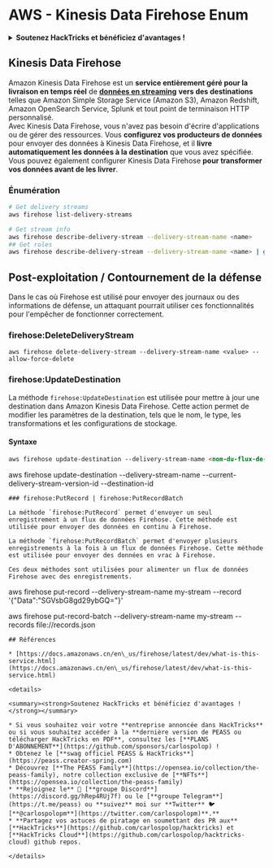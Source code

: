 # AWS - Kinesis Data Firehose Enum

<details>

<summary><strong>Soutenez HackTricks et bénéficiez d'avantages !</strong></summary>

* Si vous souhaitez voir votre **entreprise annoncée dans HackTricks** ou si vous souhaitez accéder à la **dernière version de PEASS ou télécharger HackTricks en PDF**, consultez les [**PLANS D'ABONNEMENT**](https://github.com/sponsors/carlospolop) !
* Obtenez le [**swag officiel PEASS & HackTricks**](https://peass.creator-spring.com)
* Découvrez [**The PEASS Family**](https://opensea.io/collection/the-peass-family), notre collection exclusive de [**NFTs**](https://opensea.io/collection/the-peass-family)
* **Rejoignez le** 💬 [**groupe Discord**](https://discord.gg/hRep4RUj7f) ou le [**groupe Telegram**](https://t.me/peass) ou **suivez** moi sur **Twitter** 🐦 [**@carlospolopm**](https://twitter.com/carlospolopm)**.**
* **Partagez vos astuces de piratage en soumettant des PR aux** [**HackTricks**](https://github.com/carlospolop/hacktricks) et [**HackTricks Cloud**](https://github.com/carlospolop/hacktricks-cloud) github repos.

</details>

## Kinesis Data Firehose

Amazon Kinesis Data Firehose est un **service entièrement géré pour la livraison en temps réel** de [**données en streaming**](http://www.amazonaws.cn/streaming-data/) **vers des destinations** telles que Amazon Simple Storage Service (Amazon S3), Amazon Redshift, Amazon OpenSearch Service, Splunk et tout point de terminaison HTTP personnalisé.\
Avec Kinesis Data Firehose, vous n'avez pas besoin d'écrire d'applications ou de gérer des ressources. Vous **configurez vos producteurs de données** pour envoyer des données à Kinesis Data Firehose, et il **livre automatiquement les données à la destination** que vous avez spécifiée. Vous pouvez également configurer Kinesis Data Firehose **pour transformer vos données avant de les livrer**.

### Énumération
```bash
# Get delivery streams
aws firehose list-delivery-streams

# Get stream info
aws firehose describe-delivery-stream --delivery-stream-name <name>
## Get roles
aws firehose describe-delivery-stream --delivery-stream-name <name> | grep -i RoleARN
```
## Post-exploitation / Contournement de la défense

Dans le cas où Firehose est utilisé pour envoyer des journaux ou des informations de défense, un attaquant pourrait utiliser ces fonctionnalités pour l'empêcher de fonctionner correctement.

### firehose:DeleteDeliveryStream
```
aws firehose delete-delivery-stream --delivery-stream-name <value> --allow-force-delete
```
### firehose:UpdateDestination

La méthode `firehose:UpdateDestination` est utilisée pour mettre à jour une destination dans Amazon Kinesis Data Firehose. Cette action permet de modifier les paramètres de la destination, tels que le nom, le type, les transformations et les configurations de stockage.

#### Syntaxe

```html
aws firehose update-destination --delivery-stream-name <nom-du-flux-de-diffusion> --current-delivery-stream-version-id <ID-de-version-actuelle-du-flux-de-diffusion> --destination-id <ID-de-la-destination> --s3-destination-configuration <configuration-de-la-destination-S3> --extended-s3-destination-configuration <configuration-étendue-de-la-destination-S3> --redshift-destination-configuration <configuration-de-la-destination-Redshift> --elasticsearch-destination-configuration <configuration-de-la-destination-Elasticsearch> --splunk-destination-configuration <configuration-de-la-destination-Splunk> --http-destination-configuration <configuration-de-la-destination-HTTP> --open-xray-destination-configuration <configuration-de-la-destination-OpenXray> --processing-configuration <configuration-de-traitement> --cloudwatch-logging-options <options-d-enregistrement-CloudWatch> --vpc-configuration <configuration-VPC> --http-endpoint-configuration <configuration-du-point-de-terminaison-HTTP> --request-credentials-provider-arn <ARN-du-fournisseur-d-identifiants-de-demande> --role-arn <ARN-du-rôle> --buffering-hints <indications-de-mise-en-tampon> --buffering-hints <indications-de-mise-en-tampon> --buffering-hints <indications-de-mise-en-tampon> --buffering-hints <indications-de-mise-en-tampon> --buffering-hints <indications-de-mise-en-tampon> --buffering-hints <indications-de-mise-en-tampon> --buffering-hints <indications-de-mise-en-tampon> --buffering-hints <indications-de-mise-en-tampon> --buffering-hints <indications-de-mise-en-tampon> --buffering-hints <indications-de-mise-en-tampon> --buffering-hints <indications-de-mise-en-tampon> --buffering-hints <indications-de-mise-en-tampon> --buffering-hints <indications-de-mise-en-tampon> --buffering-hints <indications-de-mise-en-tampon> --buffering-hints <indications-de-mise-en-tampon> --buffering-hints <indications-de-mise-en-tampon> --buffering-hints <indications-de-mise-en-tampon> --buffering-hints <indications-de-mise-en-tampon> --buffering-hints <indications-de-mise-en-tampon> --buffering-hints <indications-de-mise-en-tampon> --buffering-hints <indications-de-mise-en-tampon> --buffering-hints <indications-de-mise-en-tampon> --buffering-hints <indications-de-mise-en-tampon> --buffering-hints <indications-de-mise-en-tampon> --buffering-hints <indications-de-mise-en-tampon> --buffering-hints <indications-de-mise-en-tampon> --buffering-hints <indications-de-mise-en-tampon> --buffering-hints <indications-de-mise-en-tampon> --buffering-hints <indications-de-mise-en-tampon> --buffering-hints <indications-de-mise-en-tampon> --buffering-hints <indications-de-mise-en-tampon> --buffering-hints <indications-de-mise-en-tampon> --buffering-hints <indications-de-mise-en-tampon> --buffering-hints <indications-de-mise-en-tampon> --buffering-hints <indications-de-mise-en-tampon> --buffering-hints <indications-de-mise-en-tampon> --buffering-hints <indications-de-mise-en-tampon> --buffering-hints <indications-de-mise-en-tampon> --buffering-hints <indications-de-mise-en-tampon> --buffering-hints <indications-de-mise-en-tampon> --buffering-hints <indications-de-mise-en-tampon> --buffering-hints <indications-de-mise-en-tampon> --buffering-hints <indications-de-mise-en-tampon> --buffering-hints <indications-de-mise-en-tampon> --buffering-hints <indications-de-mise-en-tampon> --buffering-hints <indications-de-mise-en-tampon> --buffering-hints <indications-de-mise-en-tampon> --buffering-hints <indications-de-mise-en-tampon> --buffering-hints <indications-de-mise-en-tampon> --buffering-hints <indications-de-mise-en-tampon> --buffering-hints <indications-de-mise-en-tampon> --buffering-hints <indications-de-mise-en-tampon> --buffering-hints <indications-de-mise-en-tampon> --buffering-hints <indications-de-mise-en-tampon> --buffering-hints <indications-de-mise-en-tampon> --buffering-hints <indications-de-mise-en-tampon> --buffering-hints <indications-de-mise-en-tampon> --buffering-hints <indications-de-mise-en-tampon> --buffering-hints <indications-de-mise-en-tampon> --buffering-hints <indications-de-mise-en-tampon> --buffering-hints <indications-de-mise-en-tampon> --buffering-hints <indications-de-mise-en-tampon> --buffering-hints <indications-de-mise-en-tampon> --buffering-hints <indications-de-mise-en-tampon> --buffering-hints <indications-de-mise-en-tampon> --buffering-hints <indications-de-mise-en-tampon> --buffering-hints <indications-de-mise-en-tampon> --buffering-hints <indications-de-mise-en-tampon> --buffering-hints <indications-de-mise-en-tampon> --buffering-hints <indications-de-mise-en-tampon> --buffering-hints <indications-de-mise-en-tampon> --buffering-hints <indications-de-mise-en-tampon> --buffering-hints <indications-de-mise-en-tampon> --buffering-hints <indications-de-mise-en-tampon> --buffering-hints <indications-de-mise-en-tampon> --buffering-hints <indications-de-mise-en-tampon> --buffering-hints <indications-de-mise-en-tampon> --buffering-hints <indications-de-mise-en-tampon> --buffering-hints <indications-de-mise-en-tampon> --buffering-hints <indications-de-mise-en-tampon> --buffering-hints <indications-de-mise-en-tampon> --buffering-hints <indications-de-mise-en-tampon> --buffering-hints <indications-de-mise-en-tampon> --buffering-hints <indications-de-mise-en-tampon> --buffering-hints <indications-de-mise-en-tampon> --buffering-hints <indications-de-mise-en-tampon> --buffering-hints <indications-de-mise-en-tampon> --buffering-hints <indications-de-mise-en-tampon> --buffering-hints <indications-de-mise-en-tampon> --buffering-hints <indications-de-mise-en-tampon> --buffering-hints <indications-de-mise-en-tampon> --buffering-hints <indications-de-mise-en-tampon> --buffering-hints <indications-de-mise-en-tampon> --buffering-hints <indications-de-mise-en-tampon> --buffering-hints <indications-de-mise-en-tampon> --buffering-hints <indications-de-mise-en-tampon> --buffering-hints <indications-de-mise-en-tampon> --buffering-hints <indications-de-mise-en-tampon> --buffering-hints <indications-de-mise-en-tampon> --buffering-hints <indications-de-mise-en-tampon> --buffering-hints <indications-de-mise-en-tampon> --buffering-hints <indications-de-mise-en-tampon> --buffering-hints <indications-de-mise-en-tampon> --buffering-hints <indications-de-mise-en-tampon> --buffering-hints <indications-de-mise-en-tampon> --buffering-hints <indications-de-mise-en-tampon> --buffering-hints <indications-de-mise-en-tampon> --buffering-hints <indications-de-mise-en-tampon> --buffering-hints <indications-de-mise-en-tampon> --buffering-hints <indications-de-mise-en-tampon> --buffering-hints <indications-de-mise-en-tampon> --buffering-hints <indications-de-mise-en-tampon> --buffering-hints <indications-de-mise-en-tampon> --buffering-hints <indications-de-mise-en-tampon> --buffering-hints <indications-de-mise-en-tampon> --buffering-hints <indications-de-mise-en-tampon> --buffering-hints <indications-de-mise-en-tampon> --buffering-hints <indications-de-mise-en-tampon> --buffering-hints <indications-de-mise-en-tampon> --buffering-hints <indications-de-mise-en-tampon> --buffering-hints <indications-de-mise-en-tampon> --buffering-hints <indications-de-mise-en-tampon> --buffering-hints <indications-de-mise-en-tampon> --buffering-hints <indications-de-mise-en-tampon> --buffering-hints <indications-de-mise-en-tampon> --buffering-hints <indications-de-mise-en-tampon> --buffering-hints <indications-de-mise-en-tampon> --buffering-hints <indications-de-mise-en-tampon> --buffering-hints <indications-de-mise-en-tampon> --buffering-hints <indications-de-mise-en-tampon> --buffering-hints <indications-de-mise-en-tampon> --buffering-hints <indications-de-mise-en-tampon> --buffering-hints <indications-de-mise-en-tampon> --buffering-hints <indications-de-mise-en-tampon> --buffering-hints <indications-de-mise-en-tampon> --buffering-hints <indications-de-mise-en-tampon> --buffering-hints <indications-de-mise-en-tampon> --buffering-hints <indications-de-mise-en-tampon> --buffering-hints <indications-de-mise-en-tampon> --buffering-hints <indications-de-mise-en-tampon> --buffering-hints <indications-de-mise-en-tampon> --buffering-hints <indications-de-mise-en-tampon> --buffering-hints <indications-de-mise-en-tampon> --buffering-hints <indications-de-mise-en-tampon> --buffering-hints <indications-de-mise-en-tampon> --buffering-hints <indications-de-mise-en-tampon> --buffering-hints <indications-de-mise-en-tampon> --buffering-hints <indications-de-mise-en-tampon> --buffering-hints <indications-de-mise-en-tampon> --buffering-hints <indications-de-mise-en-tampon> --buffering-hints <indications-de-mise-en-tampon> --buffering-hints <indications-de-mise-en-tampon> --buffering-hints <indications-de-mise-en-tampon> --buffering-hints <indications-de-mise-en-tampon> --buffering-hints <indications-de-mise-en-tampon> --buffering-hints <indications-de-mise-en-tampon> --buffering-hints <indications-de-mise-en-tampon> --buffering-hints <indications-de-mise-en-tampon> --buffering-hints <indications-de-mise-en-tampon> --buffering-hints <indications-de-mise-en-tampon> --buffering-hints <indications-de-mise-en-tampon> --buffering-hints <indications-de-mise-en-tampon> --buffering-hints <indications-de-mise-en-tampon> --buffering-hints <indications-de-mise-en-tampon> --buffering-hints <indications-de-mise-en-tampon> --buffering-hints <indications-de-mise-en-tampon> --buffering-hints <indications-de-mise-en-tampon> --buffering-hints <indications-de-mise-en-tampon> --buffering-hints <indications-de-mise-en-tampon> --buffering-hints <indications-de-mise-en-tampon> --buffering-hints <indications-de-mise-en-tampon> --buffering-hints <indications-de-mise-en-tampon> --buffering-hints <indications-de-mise-en-tampon> --buffering-hints <indications-de-mise-en-tampon> --buffering-hints <indications-de-mise-en-tampon> --buffering-hints <indications-de-mise-en-tampon> --buffering-hints <indications-de-mise-en-tampon> --buffering-hints <indications-de-mise-en-tampon> --buffering-hints <indications-de-mise-en-tampon> --buffering-hints <indications-de-mise-en-tampon> --buffering-hints <indications-de-mise-en-tampon> --buffering-hints <indications-de-mise-en-tampon> --buffering-hints <indications-de-mise-en-tampon> --buffering-hints <indications-de-mise-en-tampon> --buffering-hints <indications-de-mise-en-tampon> --buffering-hints <indications-de-mise-en-tampon> --buffering-hints <indications-de-mise-en-tampon> --buffering-hints <indications-de-mise-en-tampon> --buffering-hints <indications-de-mise-en-tampon> --buffering-hints <indications-de-mise-en-tampon> --buffering-hints <indications-de-mise-en-tampon> --buffering-hints <indications-de-mise-en-tampon> --buffering-hints <indications-de-mise-en-tampon> --buffering-hints <indications-de-mise-en-tampon> --buffering-hints <indications-de-mise-en-tampon> --buffering-hints <indications-de-mise-en-tampon> --buffering-hints <indications-de-mise-en-tampon> --buffering-hints <indications-de-mise-en-tampon> --buffering-hints <indications-de-mise-en-tampon> --buffering-hints <indications-de-mise-en-tampon> --buffering-hints <indications-de-mise-en-tampon> --buffering-hints <indications-de-mise-en-tampon> --buffering-hints <indications-de-mise-en-tampon> --buffering-hints <indications-de-mise-en-tampon> --buffering-hints <indications-de-mise-en-tampon> --buffering-hints <indications-de-mise-en-tampon> --buffering-hints <indications-de-mise-en-tampon> --buffering-hints <indications-de-mise-en-tampon> --buffering-hints <indications-de-mise-en-tampon> --buffering-hints <indications-de-mise-en-tampon> --buffering-hints <indications-de-mise-en-tampon> --buffering-hints <indications-de-mise-en-tampon> --buffering-hints <indications-de-mise-en-tampon> --buffering-hints <indications-de-mise-en-tampon> --buffering-hints <indications-de-mise-en-tampon> --buffering-hints <indications-de-mise-en-tampon> --buffering-hints <indications-de-mise-en-tampon> --buffering-hints <indications-de-mise-en-tampon> --buffering-hints <indications-de-mise-en-tampon> --buffering-hints <indications-de-mise-en-tampon> --buffering-hints <indications-de-mise-en-tampon> --buffering-hints <indications-de-mise-en-tampon> --buffering-hints <indications-de-mise-en-tampon> --buffering-hints <indications-de-mise-en-tampon> --buffering-hints <indications-de-mise-en-tam
```
aws firehose update-destination --delivery-stream-name <value> --current-delivery-stream-version-id <value> --destination-id <value>
```
### firehose:PutRecord | firehose:PutRecordBatch

La méthode `firehose:PutRecord` permet d'envoyer un seul enregistrement à un flux de données Firehose. Cette méthode est utilisée pour envoyer des données en continu à Firehose.

La méthode `firehose:PutRecordBatch` permet d'envoyer plusieurs enregistrements à la fois à un flux de données Firehose. Cette méthode est utilisée pour envoyer des données en vrac à Firehose.

Ces deux méthodes sont utilisées pour alimenter un flux de données Firehose avec des enregistrements.
```
aws firehose put-record --delivery-stream-name my-stream --record '{"Data":"SGVsbG8gd29ybGQ="}'

aws firehose put-record-batch --delivery-stream-name my-stream --records file://records.json
```
## Références

* [https://docs.amazonaws.cn/en\_us/firehose/latest/dev/what-is-this-service.html](https://docs.amazonaws.cn/en\_us/firehose/latest/dev/what-is-this-service.html)

<details>

<summary><strong>Soutenez HackTricks et bénéficiez d'avantages !</strong></summary>

* Si vous souhaitez voir votre **entreprise annoncée dans HackTricks** ou si vous souhaitez accéder à la **dernière version de PEASS ou télécharger HackTricks en PDF**, consultez les [**PLANS D'ABONNEMENT**](https://github.com/sponsors/carlospolop) !
* Obtenez le [**swag officiel PEASS & HackTricks**](https://peass.creator-spring.com)
* Découvrez [**The PEASS Family**](https://opensea.io/collection/the-peass-family), notre collection exclusive de [**NFTs**](https://opensea.io/collection/the-peass-family)
* **Rejoignez le** 💬 [**groupe Discord**](https://discord.gg/hRep4RUj7f) ou le [**groupe Telegram**](https://t.me/peass) ou **suivez** moi sur **Twitter** 🐦 [**@carlospolopm**](https://twitter.com/carlospolopm)**.**
* **Partagez vos astuces de piratage en soumettant des PR aux** [**HackTricks**](https://github.com/carlospolop/hacktricks) et [**HackTricks Cloud**](https://github.com/carlospolop/hacktricks-cloud) github repos.

</details>
